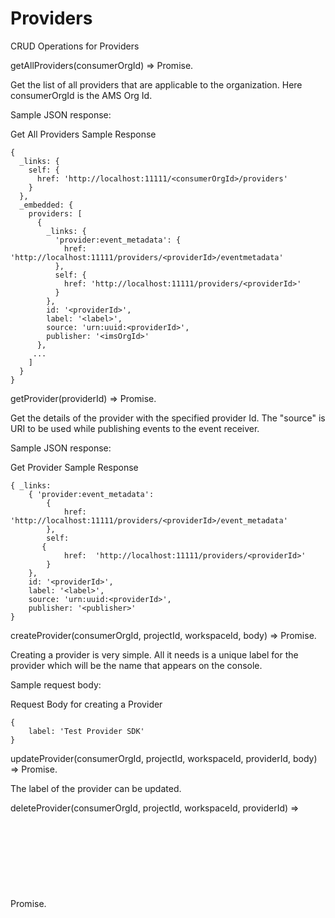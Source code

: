 # Providers

CRUD Operations for Providers

getAllProviders(consumerOrgId) ⇒ Promise.<object>

Get the list of all providers that are applicable to the organization. Here consumerOrgId is the AMS Org Id.

Sample JSON response:

Get All Providers Sample Response
```
{
  _links: {
    self: {
      href: 'http://localhost:11111/<consumerOrgId>/providers'
    }
  },
  _embedded: {
    providers: [
      {
        _links: {
          'provider:event_metadata': {
            href: 'http://localhost:11111/providers/<providerId>/eventmetadata'
          },
          self: {
            href: 'http://localhost:11111/providers/<providerId>'
          }
        },
        id: '<providerId>',
        label: '<label>',
        source: 'urn:uuid:<providerId>',
        publisher: '<imsOrgId>'
      },
     ...
    ]
  }
}
```

getProvider(providerId) ⇒ Promise.<object>

Get the details of the provider with the specified provider Id. The "source" is URI to be used while publishing events to the event receiver. 

Sample JSON response:

Get Provider Sample Response

```
{ _links:
    { 'provider:event_metadata': 
        {
            href:  'http://localhost:11111/providers/<providerId>/event_metadata'
        },
        self:
       {
            href:  'http://localhost:11111/providers/<providerId>'
        }
    },
    id: '<providerId>',
    label: '<label>',
    source: 'urn:uuid:<providerId>',
    publisher: '<publisher>'
}
```

createProvider(consumerOrgId, projectId, workspaceId, body) ⇒ Promise.<object>

Creating a provider is very simple. All it needs is a unique label for the provider which will be the name that appears on the console.

Sample request body:

Request Body for creating a Provider
```
{
    label: 'Test Provider SDK'
}
```

updateProvider(consumerOrgId, projectId, workspaceId, providerId, body) ⇒ Promise.<object>

The label of the provider can be updated. 

deleteProvider(consumerOrgId, projectId, workspaceId, providerId) ⇒ Promise.<object>

Returns 204 once the deletion is successful. If the provider does not exist, 404 is returned. 